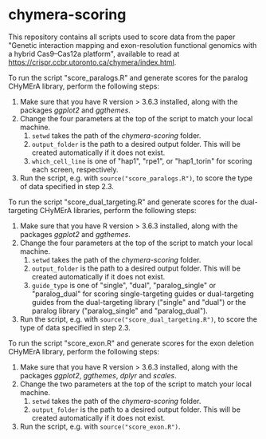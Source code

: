 # chymera-scoring

This repository contains all scripts used to score data from the paper "Genetic interaction mapping and exon-resolution functional genomics with a hybrid Cas9–Cas12a platform", 
available to read at https://crispr.ccbr.utoronto.ca/chymera/index.html. 

To run the script "score_paralogs.R" and generate scores for the paralog CHyMErA library, perform the following steps: 

1. Make sure that you have R version > 3.6.3 installed, along with the packages *ggplot2* and *ggthemes*.
2. Change the four parameters at the top of the script to match your local machine. 
    1. `setwd` takes the path of the *chymera-scoring* folder. 
	2. `output_folder` is the path to a desired output folder. This will be created automatically if it does not exist.
	3. `which_cell_line` is one of "hap1", "rpe1", or "hap1_torin" for scoring each screen, respectively.
3. Run the script, e.g. with `source("score_paralogs.R")`, to score the type of data specified in step 2.3. 

To run the script "score_dual_targeting.R" and generate scores for the dual-targeting CHyMErA libraries, perform the following steps: 

1. Make sure that you have R version > 3.6.3 installed, along with the packages *ggplot2* and *ggthemes*.
2. Change the four parameters at the top of the script to match your local machine. 
    1. `setwd` takes the path of the *chymera-scoring* folder. 
	2. `output_folder` is the path to a desired output folder. This will be created automatically if it does not exist.
	3. `guide_type` is one of "single", "dual", "paralog_single" or "paralog_dual" for scoring single-targeting guides or dual-targeting guides
	    from the dual-targeting library ("single" and "dual") or the paralog library ("paralog_single" and "paralog_dual"). 
3. Run the script, e.g. with `source("score_dual_targeting.R")`, to score the type of data specified in step 2.3. 

To run the script "score_exon.R" and generate scores for the exon deletion CHyMErA library, perform the following steps: 

1. Make sure that you have R version > 3.6.3 installed, along with the packages *ggplot2*, *ggthemes*, *dplyr* and *scales*.
2. Change the two parameters at the top of the script to match your local machine. 
    1. `setwd` takes the path of the *chymera-scoring* folder. 
	2. `output_folder` is the path to a desired output folder. This will be created automatically if it does not exist.
3. Run the script, e.g. with `source("score_exon.R")`.
